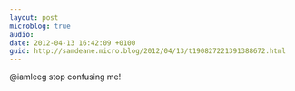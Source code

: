 ```yaml
---
layout: post
microblog: true
audio: 
date: 2012-04-13 16:42:09 +0100
guid: http://samdeane.micro.blog/2012/04/13/t190827221391388672.html
---
```

@iamleeg stop confusing me!
